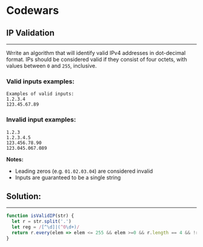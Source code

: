 # **Codewars**
## **IP Validation**
__________________

Wrrite an algorithm that will identify valid IPv4 addresses in dot-decimal format. IPs should be considered valid if they consist of four octets, with values between `0` and `255`, inclusive.

### **Valid inputs examples:**

```
Examples of valid inputs:
1.2.3.4
123.45.67.89
```
### **Invalid input examples:**
```
1.2.3
1.2.3.4.5
123.456.78.90
123.045.067.089
```
**Notes:**
* Leading zeros (e.g. `01.02.03.04`) are considered invalid
* Inputs are guaranteed to be a single string



## **Solution:**
____

```JavaScript
function isValidIP(str) {
  let r = str.split('.')
  let reg = /[^\d]|(^0\d+)/
  return r.every(elem => elem <= 255 && elem >=0 && r.length == 4 && !reg.test(elem) && elem != '' )
}
```
